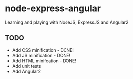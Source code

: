 # node-express-angular
Learning and playing with NodeJS, ExpressJS and Angular2

## TODO
* Add CSS minification - DONE!
* Add JS minification - DONE!
* Add HTML minifcation - DONE!
* Add unit tests
* Add Angular2
